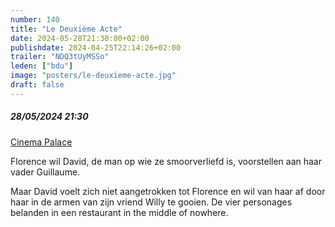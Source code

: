```yaml
---
number: 140
title: "Le Deuxième Acte"
date: 2024-05-28T21:30:00+02:00
publishdate: 2024-04-25T22:14:26+02:00
trailer: "NDQ3tUyMSSo"
leden: ["bdu"]
image: "posters/le-deuxieme-acte.jpg"
draft: false
---
```


##### 28/05/2024 21:30

[Cinema Palace](https://cinema-palace.be/nl/film/le-deuxieme-acte-0)

Florence wil David, de man op wie ze smoorverliefd is, voorstellen aan
haar vader Guillaume.
<!--more-->
Maar David voelt zich niet aangetrokken tot Florence en wil van haar af door
haar in de armen van zijn vriend Willy te gooien. De vier personages belanden
in een restaurant in the middle of nowhere.